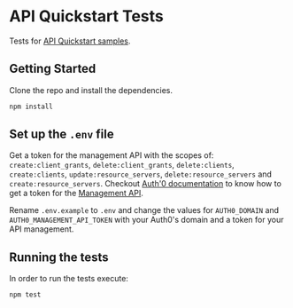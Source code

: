 # API Quickstart Tests

Tests for [API Quickstart samples](https://auth0.com/docs/quickstart/backend).

## Getting Started

Clone the repo and install the dependencies.

```bash
npm install
```

## Set up the `.env` file

Get a token for the management API with the scopes of: `create:client_grants`, `delete:client_grants`, `delete:clients`, `create:clients`, `update:resource_servers`, `delete:resource_servers` and `create:resource_servers`.
Checkout [Auth'0 documentation](https://auth0.com/docs/api/management/v2/tokens#get-a-token-manually) to know how to get a token for the [Management API](https://auth0.com/docs/api/info#management-api-v2).

Rename `.env.example` to `.env` and change the values for `AUTH0_DOMAIN` and `AUTH0_MANAGEMENT_API_TOKEN` with your Auth0's domain and a token for your API management.

## Running the tests

In order to run the tests execute:

```bash
npm test
```
